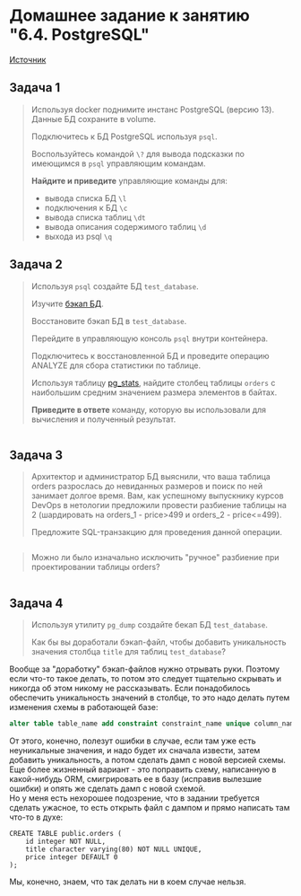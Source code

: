 # Домашнее задание к занятию "6.4. PostgreSQL"
[Источник](https://github.com/netology-code/virt-homeworks/blob/virt-11/06-db-04-postgresql/README.md)
## Задача 1

> Используя docker поднимите инстанс PostgreSQL (версию 13). Данные БД сохраните в volume.
> 
> Подключитесь к БД PostgreSQL используя `psql`.
> 
> Воспользуйтесь командой `\?` для вывода подсказки по имеющимся в `psql` 
>управляющим командам.
> 
> **Найдите и приведите** управляющие команды для:
> - вывода списка БД
`\l`
> - подключения к БД
`\c`
> - вывода списка таблиц
`\dt`
> - вывода описания содержимого таблиц
`\d`
> - выхода из psql
`\q`

## Задача 2

>Используя `psql` создайте БД `test_database`.
>
>Изучите [бэкап БД](https://github.com/netology-code/virt-homeworks/tree/master/06-db-04-postgresql/test_data).
>
>Восстановите бэкап БД в `test_database`.
>
>Перейдите в управляющую консоль `psql` внутри контейнера.
>
>Подключитесь к восстановленной БД и проведите операцию ANALYZE для сбора статистики по таблице.
>
>Используя таблицу [pg_stats](https://postgrespro.ru/docs/postgresql/12/view-pg-stats), найдите столбец таблицы `orders` 
>с наибольшим средним значением размера элементов в байтах.
>
>**Приведите в ответе** команду, которую вы использовали для вычисления и полученный результат.

```

```

## Задача 3

>Архитектор и администратор БД выяснили, что ваша таблица orders разрослась до 
>невиданных размеров и поиск по ней занимает долгое время. 
>Вам, как успешному выпускнику курсов DevOps в нетологии предложили 
>провести разбиение таблицы на 2 (шардировать на orders_1 - price>499 и orders_2 - price<=499).
>
>Предложите SQL-транзакцию для проведения данной операции.

```

```
>Можно ли было изначально исключить "ручное" разбиение при проектировании таблицы orders?

```

```

## Задача 4

>Используя утилиту `pg_dump` создайте бекап БД `test_database`.
>
>Как бы вы доработали бэкап-файл, чтобы добавить уникальность значения столбца 
>`title` для таблиц `test_database`?

Вообще за "доработку" бэкап-файлов нужно отрывать руки. Поэтому если что-то такое 
делать, то потом это следует тщательно скрывать и никогда об этом никому не рассказывать. 
Если понадобилось обеспечить уникальность значений в столбце, то это надо делать 
путем изменения схемы в работающей базе:
```sql
alter table table_name add constraint constraint_name unique column_name;
```
От этого, конечно, полезут ошибки в случае, если там уже есть неуникальные значения, 
и надо будет их сначала извести, затем добавить уникальность, а потом сделать дамп 
с новой версией схемы.  
Еще более жизненный вариант - это поправить схему, написанную в какой-нибудь ORM, 
смигрировать ее в базу (исправив вылезшие ошибки) и опять же сделать дамп с новой схемой.  
Но у меня есть нехорошее подозрение, что в задании требуется сделать ужасное, то есть 
открыть файл с дампом и прямо написать там что-то в духе:
```
CREATE TABLE public.orders (
    id integer NOT NULL,
    title character varying(80) NOT NULL UNIQUE,
    price integer DEFAULT 0
);
```
Мы, конечно, знаем, что так делать ни в коем случае нельзя.
